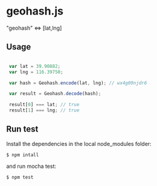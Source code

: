 # geohash.js
"geohash" &lt;=> [lat,lng]

## Usage

```javascript

 var lat = 39.90882;
 var lng = 116.39750;

 var hash = Geohash.encode(lat, lng); // wx4g09njdr6

 var result = Geohash.decode(hash);

 result[0] === lat; // true
 result[1] === lng; // true
```

## Run test

Install the dependencies in the local node_modules folder:
```
$ npm intall
```

and run mocha test:
```
$ npm test
```
